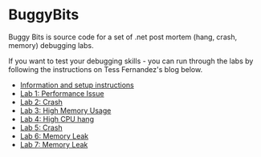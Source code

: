 # BuggyBits

Buggy Bits is source code for a set of .net post mortem (hang, crash, memory) debugging labs.

If you want to test your debugging skills - you can run through the labs by following the instructions on Tess Fernandez's blog below.

- [Information and setup instructions](https://www.tessferrandez.com/blog/2008/02/04/debugging-demos-setup-instructions.html)
- [Lab 1: Performance Issue](https://www.tessferrandez.com/blog/2008/02/04/net-debugging-demos-lab-1.html)
- [Lab 2: Crash](https://www.tessferrandez.com/blog/2008/02/08/net-debugging-demos-lab-2.html)
- [Lab 3: High Memory Usage](https://www.tessferrandez.com/blog/2008/02/15/net-debugging-demos-lab-3.html)
- [Lab 4: High CPU hang](https://www.tessferrandez.com/blog/2008/02/22/net-debugging-demos-lab-4.html)
- [Lab 5: Crash](https://www.tessferrandez.com/blog/2008/03/05/net-debugging-demos-lab-5.html)
- [Lab 6: Memory Leak](https://www.tessferrandez.com/blog/2008/03/17/net-debugging-demos-lab-6.html)
- [Lab 7: Memory Leak](https://www.tessferrandez.com/blog/2008/03/25/net-debugging-demos-lab-7.html)
